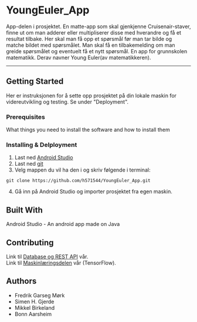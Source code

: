 # YoungEuler_App
App-delen i prosjektet. En matte-app som skal gjenkjenne Cruisenair-staver, 
finne ut om man adderer eller multipliserer disse med hverandre og få et resultat tilbake. 
Her skal man få opp et spørsmål før man tar bilde og matche bildet med spørsmålet. 
Man skal få en tilbakemelding om man greide spørsmålet og eventuelt få et nytt spørsmål. 
En app for grunnskolen matematikk. Derav navner Young Euler(av matematikkeren).
***
## Getting Started

Her er instruksjonen for å sette opp prosjektet på din lokale maskin for videreutvikling og testing. Se under "Deployment".
### Prerequisites

What things you need to install the software and how to install them

### Installing & Delployment

1. Last ned [Android Studio](https://developer.android.com/studio/?hl=ko)<br>
2. Last ned [git](https://git-scm.com/downloads)
3. Velg mappen du vil ha den i og skriv følgende i terminal:
``` 
git clone https://github.com/h571544/YoungEuler_App.git
```
4. Gå inn på Android Studio og importer prosjektet fra egen maskin.

## Built With

Android Studio - An android app made on Java
## Contributing

Link til [Database og REST API](https://github.com/571733/youngEuler_DB) vår.<br>
Link til [Maskinlæringsdelen](https://github.com/571730/DAT109-YoungEuler-tf) vår (TensorFlow).

## Authors

* Fredrik Garseg Mørk
* Simen H. Gjerde
* Mikkel Birkeland
* Bonn Aarsheim
